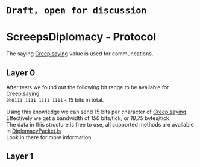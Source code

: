 # `Draft, open for discussion`

# ScreepsDiplomacy - Protocol

The saying [Creep.saying](http://support.screeps.com/hc/en-us/articles/203013212-Creep#saying) value is used for communcations.  

## Layer 0
After tests we found out the following bit range to be available for [Creep.saying](http://support.screeps.com/hc/en-us/articles/203013212-Creep#saying)  
`0b0111 1111 1111 1111` - 15 bits in total.  


Using this knowledge we can send 15 bits per character of [Creep.saying](http://support.screeps.com/hc/en-us/articles/203013212-Creep#saying)  
Effectively we get a bandwidth of *150* bits/tick, or *18,75* bytes/tick  
The data in this structure is free to use, all supported methods are available in [DiplomacyPacket.js](src/DiplomacyPacket.js)  
Look in there for more information

## Layer 1
